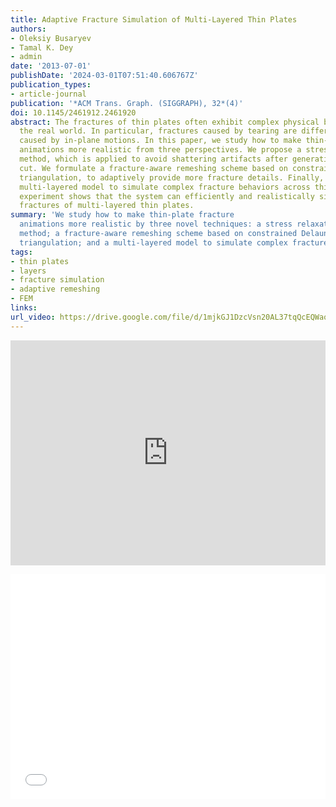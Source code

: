 ```yaml
---
title: Adaptive Fracture Simulation of Multi-Layered Thin Plates
authors:
- Oleksiy Busaryev
- Tamal K. Dey
- admin
date: '2013-07-01'
publishDate: '2024-03-01T07:51:40.606767Z'
publication_types:
- article-journal
publication: '*ACM Trans. Graph. (SIGGRAPH), 32*(4)'
doi: 10.1145/2461912.2461920
abstract: The fractures of thin plates often exhibit complex physical behaviors in
  the real world. In particular, fractures caused by tearing are different from fractures
  caused by in-plane motions. In this paper, we study how to make thin-plate fracture
  animations more realistic from three perspectives. We propose a stress relaxation
  method, which is applied to avoid shattering artifacts after generating each fracture
  cut. We formulate a fracture-aware remeshing scheme based on constrained Delaunay
  triangulation, to adaptively provide more fracture details. Finally, we use our
  multi-layered model to simulate complex fracture behaviors across thin layers. Our
  experiment shows that the system can efficiently and realistically simulate the
  fractures of multi-layered thin plates.
summary: 'We study how to make thin-plate fracture
  animations more realistic by three novel techniques: a stress relaxation
  method; a fracture-aware remeshing scheme based on constrained Delaunay
  triangulation; and a multi-layered model to simulate complex fractures across thin layers. '
tags:
- thin plates
- layers
- fracture simulation
- adaptive remeshing
- FEM
links:
url_video: https://drive.google.com/file/d/1mjkGJ1DzcVsn20AL37tqQcEQWaoh1Zzg/view
---
```


<p align="center">
<iframe width="100%" height="360" src="https://www.youtube.com/embed/jlbdQHXDPRY?si=R5ybL8eBmgz4uodq" title="YouTube video player" frameborder="0" allow="accelerometer; autoplay; clipboard-write; encrypted-media; gyroscope; picture-in-picture; web-share" allowfullscreen></iframe>
</p>
<p align="center">
<iframe width="100%" height="360" src="//player.bilibili.com/player.html?aid=682809133&bvid=BV1TS4y1K7o9&cid=563599374&p=1" scrolling="no" border="0" frameborder="no" framespacing="0" allowfullscreen="true"> </iframe>
</p>
